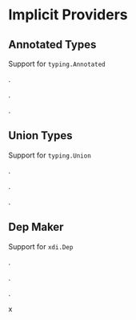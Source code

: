 
# Implicit Providers


## Annotated Types



Support for `typing.Annotated` 




.



.



.


## Union Types


Support for `typing.Union` 




.



.



.


## Dep Maker


Support for `xdi.Dep` 



.



.



.



x
